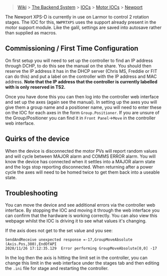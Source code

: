 > [Wiki](Home) > [The Backend System](The-Backend-System) > [IOCs](IOCs) > [Motor IOCs](Motor-IOCs) > [Newport](Newport)

The Newport XPS-D is currently in use on Larmor to control 2 rotation stages. The IOC for this, `NWPRTXPS` uses the support already present in the motor support module. Like the galil, settings are saved into autosave rather than supplied as macros.

## Commissioning / First Time Configuration

On first setup you will need to set up the controller to find an IP address through DCHP, to do this see the manual on the share. You should then reserve the IP address it has in the DHCP server (Chris MS, Freddie or FIT can do this) and put a label on the controller with the IP address and MAC address. **Note that the IP address that the controller is currently labelled with is only reserved in TS2.**

Once you have done this you can then log into the controller web interface and set up the axes (again see the manual). In setting up the axes you will give them a group name and a positioner name, you will need to enter these on the IOC for each axes in the form `Group.Positioner`. If you are unsure of the Group/Positioner you can find it in `Front Panel`->`Move` in the controller web interface.

## Quirks of the device

When the device is disconnected the motor PVs will report random values and will cycle between MAJOR alarm and COMMS ERROR alarm. You will know the device has connected when it settles into a MAJOR alarm state and the logs stop reporting disconnected. When returning after a power cycle the axes will need to be homed twice to get them back into a useable state.

## Troubleshooting

You can move the device and see additional errors via the controller web interface. By stopping the IOC and moving it through the web interface you can confirm that the hardware is working correctly. You can also view this webpage whilst the IOC is driving it to see what values it's changing.

If the axis does not get to the set value and you see:
```
SendAndReceive unexpected response =-17,GroupMoveAbsolute (Axis.Pos,380),EndOfAPI
2020/11/26 17:12:35.129  Error performing GroupMoveAbsolute[0,0] -17
```
In the log then the axis is hitting the limit set in the controller, you can change this limit in the web interface under the stages tab and then editing the `.ini` file for stage and restarting the controller.